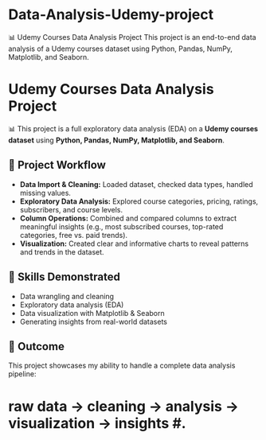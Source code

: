 # Data-Analysis-Udemy-project
📊 Udemy Courses Data Analysis Project This project is an end-to-end data analysis of a Udemy courses dataset using Python, Pandas, NumPy, Matplotlib, and Seaborn.

# Udemy Courses Data Analysis Project  

📊 This project is a full exploratory data analysis (EDA) on a **Udemy courses dataset** using **Python, Pandas, NumPy, Matplotlib, and Seaborn**.  

## 🔹 Project Workflow  
- **Data Import & Cleaning:** Loaded dataset, checked data types, handled missing values.  
- **Exploratory Data Analysis:** Explored course categories, pricing, ratings, subscribers, and course levels.  
- **Column Operations:** Combined and compared columns to extract meaningful insights (e.g., most subscribed courses, top-rated categories, free vs. paid trends).  
- **Visualization:** Created clear and informative charts to reveal patterns and trends in the dataset.  

## 📌 Skills Demonstrated  
- Data wrangling and cleaning  
- Exploratory data analysis (EDA)  
- Data visualization with Matplotlib & Seaborn  
- Generating insights from real-world datasets  

## 🚀 Outcome  
This project showcases my ability to handle a complete data analysis pipeline:  
   # raw data → cleaning → analysis → visualization → insights #.


